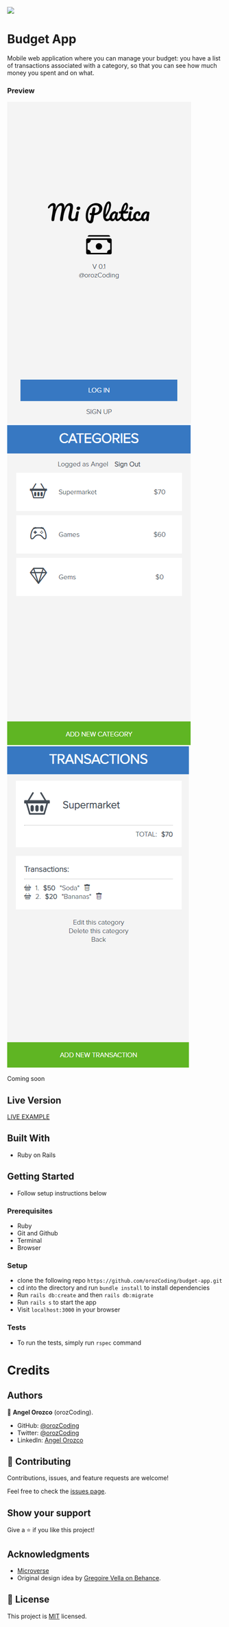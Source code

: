 ![](https://img.shields.io/badge/Microverse-blueviolet)

# Budget App

Mobile web application where you can manage your budget: you have a list of transactions associated with a category, so that you can see how much money you spent and on what.

### Preview

![alt text](https://github.com/orozCoding/budget-app/blob/dev/app/assets/images/p1.png?raw=true)
![alt text](https://github.com/orozCoding/budget-app/blob/dev/app/assets/images/p2.png?raw=true)
![alt text](https://github.com/orozCoding/budget-app/blob/dev/app/assets/images/p3.png?raw=true)

Coming soon

## Live Version

[LIVE EXAMPLE](https://calm-dawn-43040.herokuapp.com/)

## Built With
- Ruby on Rails

## Getting Started
- Follow setup instructions below

### Prerequisites

- Ruby
- Git and Github
- Terminal
- Browser

### Setup

- clone the following repo `https://github.com/orozCoding/budget-app.git`
- cd into the directory and run `bundle install` to install dependencies
- Run `rails db:create` and then `rails db:migrate`
- Run `rails s` to start the app
- Visit `localhost:3000` in your browser

### Tests

- To run the tests, simply run `rspec` command

# Credits

## Authors

👤 **Angel Orozco** (orozCoding).

- GitHub: [@orozCoding](https://github.com/orozCoding)
- Twitter: [@orozCoding](https://twitter.com/orozCoding)
- LinkedIn: [Angel Orozco](https://www.linkedin.com/in/angel-orozco-652230228/)

## 🤝 Contributing

Contributions, issues, and feature requests are welcome!

Feel free to check the [issues page](../../issues/).

## Show your support

Give a ⭐️ if you like this project!

## Acknowledgments

- [Microverse](https://www.microverse.org/)
- Original design idea by [Gregoire Vella on Behance](https://www.behance.net/gregoirevella).

## 📝 License

This project is [MIT](./MIT.md) licensed.
